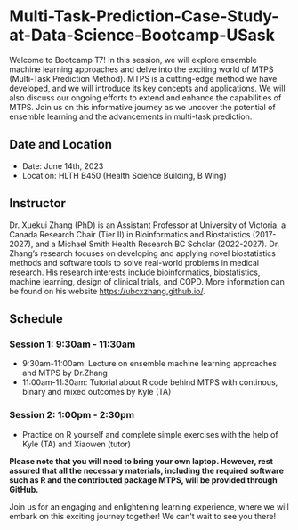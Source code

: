 # Multi-Task-Prediction-Case-Study-at-Data-Science-Bootcamp-USask
Welcome to Bootcamp T7! In this session, we will explore ensemble machine learning approaches and delve into the exciting world of MTPS (Multi-Task Prediction Method). MTPS is a cutting-edge method we have developed, and we will introduce its key concepts and applications. We will also discuss our ongoing efforts to extend and enhance the capabilities of MTPS. Join us on this informative journey as we uncover the potential of ensemble learning and the advancements in multi-task prediction.

## Date and Location
- Date: June 14th, 2023
- Location: HLTH B450 (Health Science Building, B Wing)

## Instructor
Dr. Xuekui Zhang (PhD) is an Assistant Professor at University of Victoria, a Canada Research Chair (Tier II) in Bioinformatics and Biostatistics (2017-2027), and a Michael Smith Health Research BC Scholar (2022-2027). Dr. Zhang’s research focuses on developing and applying novel biostatistics methods and software tools to solve real-world problems in medical research. His research interests include bioinformatics, biostatistics, machine learning, design of clinical trials, and COPD. More information can be found on his website https://ubcxzhang.github.io/.

## Schedule
### Session 1: 9:30am - 11:30am
- 9:30am-11:00am: Lecture on ensemble machine learning approaches and MTPS by Dr.Zhang
- 11:00am-11:30am: Tutorial about R code behind MTPS with continous, binary and mixed outcomes by Kyle (TA)
### Session 2: 1:00pm - 2:30pm
- Practice on R yourself and complete simple exercises with the help of Kyle (TA) and Xiaowen (tutor)

**Please note that you will need to bring your own laptop. However, rest assured that all the necessary materials, including the required software such as R and the contributed package MTPS, will be provided through GitHub.**

Join us for an engaging and enlightening learning experience, where we will embark on this exciting journey together! We can't wait to see you there!
